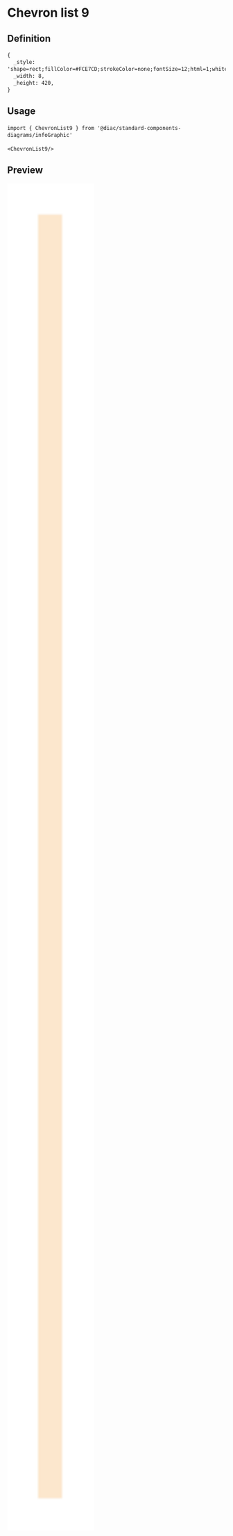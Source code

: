 # Chevron list 9

## Definition

```
{
  _style: 'shape=rect;fillColor=#FCE7CD;strokeColor=none;fontSize=12;html=1;whiteSpace=wrap;align=left;verticalAlign=top;spacing=5;rounded=0;',
  _width: 8,
  _height: 420,
}
```

## Usage

```
import { ChevronList9 } from '@diac/standard-components-diagrams/infoGraphic'

<ChevronList9/>
```

## Preview

<img src="./chevron-list-9.png" width="200"/>
